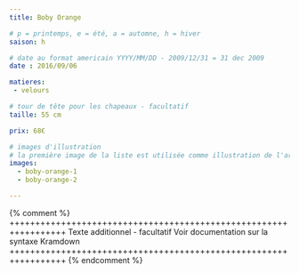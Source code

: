 ```yaml
---
title: Boby Orange

# p = printemps, e = été, a = automne, h = hiver
saison: h

# date au format americain YYYY/MM/DD - 2009/12/31 = 31 dec 2009
date : 2016/09/06

matieres:
 - velours

# tour de tête pour les chapeaux - facultatif
taille: 55 cm

prix: 68€

# images d'illustration
# la première image de la liste est utilisée comme illustration de l'article dans les pages de listing.
images:
  - boby-orange-1
  - boby-orange-2

---
```

{% comment %} +++++++++++++++++++++++++++++++++++++++++++++++++++++++++++++++++
              Texte additionnel - facultatif
              Voir documentation sur la syntaxe Kramdown
+++++++++++++++++++++++++++++++++++++++++++++++++++++++++++++++++ {% endcomment %}
